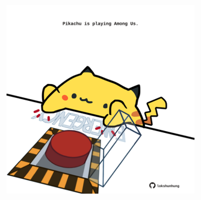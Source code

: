 <!-- built at 16/05/2025, 01:28:21 UTC -->
<p align="center">
  <img width="500" height="500" src="./ReadmeImage.svg">
</p>
